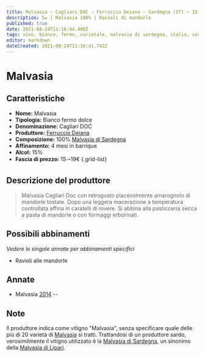 ```yaml
---
title: Malvasia – Cagliari DOC – Ferruccio Deiana – Sardegna (IT) – 15🠒19€
description: 5★ | Malvasia 100% | Ravioli di mandorle
published: true
date: 2021-08-24T11:16:44.400Z
tags: vino, bianco, fermo, varietale, malvasia di sardegna, italia, sardegna, ravioli di mandorle, 15🠒19€, 5 stelle
editor: markdown
dateCreated: 2021-08-24T11:16:41.742Z
---
```


# Malvasia

## Caratteristiche
- **Nome:** Malvasia 
- **Tipologia:** Bianco fermo dolce
- **Denominazione:** Cagliari DOC
- **Produttore:** [Ferruccio Deiana](/produttori/Italia/Sardegna/Ferruccio-Deiana) 
- **Composizione:** 100% [Malvasia di Sardegna](/vitigni/Italia/bacca-bianca/malvasia-di-sardegna)
- **Affinamento:** 4 mesi in barrique 
- **Alcol:** 15%
- **Fascia di prezzo:** 15🠒19€
{.grid-list}

## Descrizione del produttore

> Malvasia Cagliari Doc con retrogusto piacevolmente amarognolo di mandorle tostate. Dopo una leggera macerazione a temperatura controllata affina in caratelli di rovere. Si abbina alla pasticceria secca a pasta di mandorle o con formaggi erborinati.

## Possibili abbinamenti
*Vedere le singole annate per abbinamenti specifici*

- Ravioli alle mandorle

## Annate
- Malvasia [2014](vini/Italia/Sardegna/Ferruccio-Deiana/Malvasia/2014) -- <span class="star-5"></span>

## Note
Il produttore indica come vitigno "Malvasia", senza specificare quale delle più di 20 varietà di [Malvasia](/vitigni/Italia/bacca-bianca/malvasia) si tratti. Trattandosi di un produttore sardo, verosimilmente il vitigno utilizzato è la [Malvasia di Sardegna](/vitigni/Italia/bacca-bianca/malvasia-di-sardegna), un sinonimo della [Malvasia di Lipari](/vitigni/Italia/bacca-bianca/malvasia-di-lipari).

